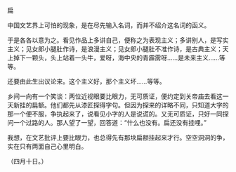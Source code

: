 扁

  

中国文艺界上可怕的现象，是在尽先输入名词，而并不绍介这名词的函义。

于是各各以意为之。看见作品上多讲自己，便称之为表现主义；多讲别人，是写实主义；见女郎小腿肚作诗，是浪漫主义；见女郎小腿肚不准作诗，是古典主义；天上掉下一颗头，头上站着一头牛，爱呀，海中央的青霹雳呀……是未来主义……等等。

还要由此生出议论来。这个主义好，那个主义坏……等等。

乡间一向有一个笑谈：两位近视眼要比眼力，无可质证，便约定到关帝庙去看这一天新挂的扁额。他们都先从漆匠探得字句。但因为探来的详略不同，只知道大字的那一个便不服，争执起来了，说看见小字的人是说谎的。又无可质证，只好一同探问一个过路的人。那人望了一望，回答道：“什么也没有。扁还没有挂哩。”

我想，在文艺批评上要比眼力，也总得先有那块扁额挂起来才行。空空洞洞的争，实在只有两面自己心里明白。

  

（四月十日。）